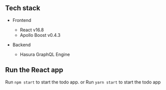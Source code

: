 
Tech stack
----------

- Frontend
    - React v16.8
    - Apollo Boost v0.4.3

- Backend
    - Hasura GraphQL Engine

Run the React app
-----------------

Run `npm start` to start the todo app.
or
Run `yarn start` to start the todo app
